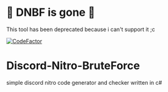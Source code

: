 # 🦀 DNBF is gone 🦀
This tool has been deprecated because i can't support it ;c

[![CodeFactor](https://www.codefactor.io/repository/github/Airkek/Discord-Nitro-BruteForce/badge)](https://www.codefactor.io/repository/github/Airkek/Discord-Nitro-BruteForce)

# Discord-Nitro-BruteForce
simple discord nitro code generator and checker written in c#
